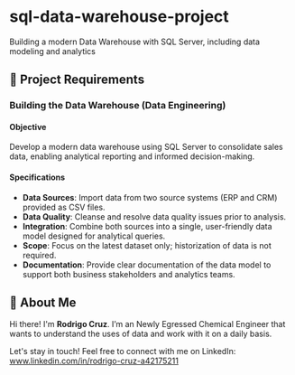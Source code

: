 # sql-data-warehouse-project
Building a modern Data Warehouse with SQL Server, including data modeling and analytics

## 🚀 Project Requirements

### Building the Data Warehouse (Data Engineering)

#### Objective
Develop a modern data warehouse using SQL Server to consolidate sales data, enabling analytical reporting and informed decision-making.

#### Specifications
- **Data Sources**: Import data from two source systems (ERP and CRM) provided as CSV files.
- **Data Quality**: Cleanse and resolve data quality issues prior to analysis.
- **Integration**: Combine both sources into a single, user-friendly data model designed for analytical queries.
- **Scope**: Focus on the latest dataset only; historization of data is not required.
- **Documentation**: Provide clear documentation of the data model to support both business stakeholders and analytics teams.

## 🌟 About Me

Hi there! I'm **Rodrigo Cruz**. I’m an Newly Egressed Chemical Engineer that wants to understand the uses of data and work with it on a daily basis. 

Let's stay in touch! Feel free to connect with me on LinkedIn: www.linkedin.com/in/rodrigo-cruz-a42175211


